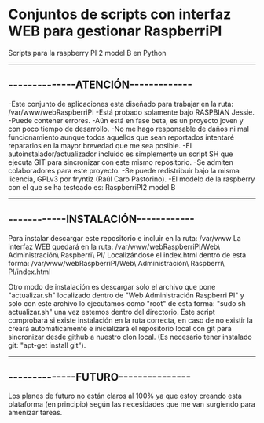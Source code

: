 # Conjuntos de scripts con interfaz WEB para gestionar RaspberriPI
Scripts para la raspberry PI 2 model B en Python

-----------------------------------
--------------ATENCIÓN-------------
-----------------------------------
-Este conjunto de aplicaciones esta diseñado para trabajar en la ruta: /var/www/webRaspberriPI
-Está probado solamente bajo RASPBIAN Jessie.
-Puede contener errores.
-Aún está en fase beta, es un proyecto joven y con poco tiempo de desarrollo.
-No me hago responsable de daños ni mal funcionamiento aunque todos aquellos que sean reportados intentaré repararlos en la mayor brevedad que me sea posible.
-El autoinstalador/actualizador incluido es simplemente un script SH que ejecuta GIT para sincronizar con este mismo repositorio.
-Se admiten colaboradores para este proyecto.
-Se puede redistribuir bajo la misma licencia, GPLv3 por fryntiz (Raúl Caro Pastorino).
-El modelo de la raspberry con el que se ha testeado es: RaspberriPI2 model B

-----------------------------------
------------INSTALACIÓN------------
-----------------------------------
Para instalar descargar este repositorio e incluir en la ruta: /var/www
La interfaz WEB quedará en la ruta: /var/www/webRaspberriPI/Web\ Administración\ Raspberri\ PI/
Localizándose el index.html dentro de esta forma: /var/www/webRaspberriPI/Web\ Administración\ Raspberri\ PI/index.html

Otro modo de instalación es descargar solo el archivo que pone "actualizar.sh" localizado dentro de "Web Administración Raspberri PI" y solo con este archivo lo ejecutamos como "root" de esta forma: "sudo sh actualizar.sh" una vez estemos dentro del directorio.
Este script comprobará si existe instalación en la ruta correcta, en caso de no existir la creará automáticamente e inicializará el repositorio local con git para sincronizar desde github a nuestro clon local. (Es necesario tener instalado git: "apt-get install git").

-----------------------------------
--------------FUTURO---------------
-----------------------------------
Los planes de futuro no están claros al 100% ya que estoy creando esta plataforma (en principio) según las necesidades que me van surgiendo para amenizar tareas.